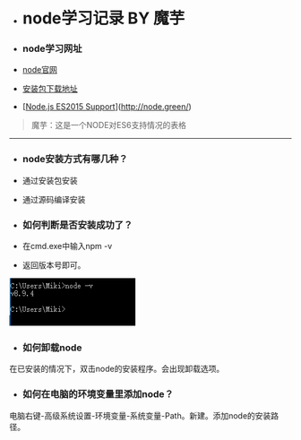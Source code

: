 - # node学习记录 BY 魔芋

- ### node学习网址

- [node官网](https://nodejs.org)

- [安装包下载地址](https://nodejs.org/en/)


- [[Node.js ES2015 Support](http://node.green/#ES2015)](http://node.green/)

> 魔芋：这是一个NODE对ES6支持情况的表格





---

- ### node安装方式有哪几种？

- 通过安装包安装

- 通过源码编译安装



- ### 如何判断是否安装成功了？

- 在cmd.exe中输入npm -v

- 返回版本号即可。

![52667711611](assets/1526677116117.png)



- ### 如何卸载node

在已安装的情况下，双击node的安装程序。会出现卸载选项。



- ### 如何在电脑的环境变量里添加node？

电脑右键-高级系统设置-环境变量-系统变量-Path。新建。添加node的安装路径。





